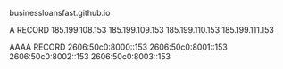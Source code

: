 businessloansfast.github.io 

A RECORD
185.199.108.153
185.199.109.153
185.199.110.153
185.199.111.153

AAAA RECORD
2606:50c0:8000::153
2606:50c0:8001::153
2606:50c0:8002::153
2606:50c0:8003::153
